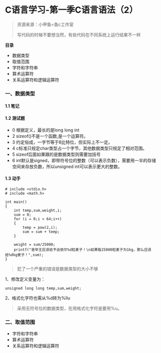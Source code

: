 # C语言学习-第一季C语言语法（2）

> 资源来源：小甲鱼=鱼c工作室
> 
> 写代码的时候不要想当然，有些代码在不同系统上运行结果不一样

**目录**

- 数据类型
- 取值范围
- 字符和字符串
- 算术运算符
- 关系运算符和逻辑运算符


### 一、数据类型 ###

#### 1.1 笔记 ####

#### 1.2 测试题 ####

- 0 根据定义，最长的是long long int 
- 2 sizeof()不是一个函数,是一个运算符。
- 3 约定俗成，一字节等于8比特位，但实际上不一定。
- 4 c标准只规定char类型占一个字节，其他数据类型只规定了相对范围。
- 5 sizeof后面如果跟的是数据类型则需要加括号
- 6 int默认是signed，即带符号位的整数（可以表示负数），需要用一半的存储空间来存放负数，所以unsigned int可以表示更大的整数。

#### 1.3 动手 ####

	# include <stdio.h>
	# include <math.h>
	
	int main()
	{
		int temp,sum,weight,i;
		sum = 0;
		for (i = 0;i < 64;i++)
		{
			temp = pow(2,i);
			sum = sum + temp;		
		}
		
		weight = sum/25000;
		printf("舍罕王应该给予达依尔%d粒麦子！\n如果每25000粒麦子为1kg，那么应该给%dkg麦子！",sum);
	}

> 犯了一个严重的错误是数据类型的大小不够

1、修改定义变量为：

	unsigned long long temp,sum,weight;

2、格式化字符也需从%d转为%llu

> 采用无符号位的数据类型，在用格式化字符是要用%u。

### 二、取值范围 ###



- 字符和字符串
- 算术运算符
- 关系运算符和逻辑运算符
